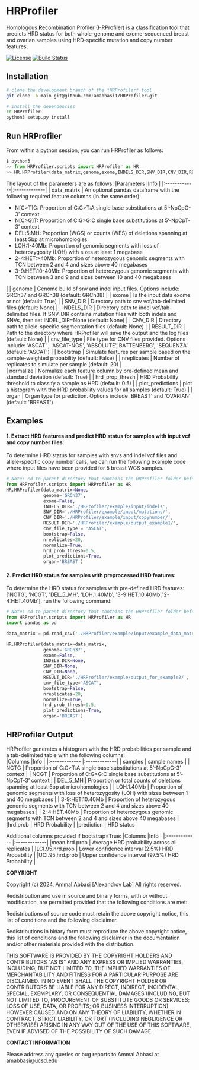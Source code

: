 # HRProfiler
**H**omologous **R**ecombination Profiler (HRProfiler) is a classification tool that predicts HRD status for  both whole-genome and exome-sequenced breast and ovarian samples using HRD-specific mutation and copy number features.

[![License](https://img.shields.io/badge/License-BSD\%202--Clause-orange.svg)](https://opensource.org/licenses/BSD-2-Clause) 
[![Build Status](https://app.travis-ci.com/amabbasi1/HRProfiler.svg?token=a3BWsS27xdCyy15xBGV6&branch=main)](https://app.travis-ci.com/amabbasi1/HRProfiler)
## Installation

```bash
# clone the development branch of the *HRProfiler* tool
git clone -b main git@github.com:amabbasi1/HRProfiler.git 

# install the dependencies 
cd HRProfiler
python3 setup.py install
```

## Run HRProfiler
From within a python session, you can run HRProfiler as follows:
```python
$ python3
>> from HRProfiler.scripts import HRProfiler as HR
>> HR.HRProfiler(data_matrix,genome,exome,INDELS_DIR,SNV_DIR,CNV_DIR,RESULT_DIR,cnv_file_type,bootstrap,nreplicates,normalize,hrd_prop_thresh,plot_predictions,organ)
```
The layout of the parameters are as follows:
|Parameters           |Info           |
|:-------------|:-------------| 
| data_matrix  | An optional pandas dataframe with the following required feature columns (in the same order):<ul><li>N[C>T]G: Proportion of C:G>T:A single base substitutions at 5’-NpCpG-3’ context</li><li>N[C>G]T: Proportion of C:G>G:C single base substitutions at 5’-NpCpT-3’ context</li><li>DEL:5:MH: Proportion (WGS) or counts (WES) of deletions spanning at least 5bp at microhomologies</li><li>LOH:1-40Mb: Proportion of genomic segments with loss of heterozygosity (LOH) with sizes at least 1 megabase</li><li>2-4:HET:>40Mb: Proportion of heterozygous genomic segments with TCN between 2 and 4 and sizes above 40 megabases</li><li>3-9:HET:10-40Mb: Proportion of heterozygous genomic segments with TCN between 3 and 9 and sizes between 10 and 40 megabases</li></ul>|
| genome  | Genome build of snv and indel input files. Options include: GRCh37 and GRCh38 (default: GRCh38) | 
| exome  | Is the input data exome or not (default: True) | 
| SNV_DIR  | Directory path to snv vcf/tab-delimited files (default: None) | 
| INDELS_DIR  | Directory path to indel vcf/tab-delimited files. If SNV_DIR contains mutation files with both indels and SNVs, then set INDEL_DIR=None (default: None) | 
| CNV_DIR  | Directory path to allele-specific segmentation files (default: None) | 
| RESULT_DIR  | Path to the directory where HRProfiler will save the output and the log files (default: None) | 
| cnv_file_type  | File type for CNV files provided. Options include: 'ASCAT' , 'ASCAT-NGS', 'ABSOLUTE','BATTENBERG', 'SEQUENZA' (default: 'ASCAT') | 
| bootstrap  | Simulate features per sample based on the sample-weighted probability (default: False)  | 
| nreplicates  | Number of replicates to simulate per sample (default: 20)  |  
| normalize  | Normalize each feature column by pre-defined mean and standard deviation (default: True)  | 
| hrd_prop_thresh | HRD Probability threshold to classify a sample as HRD (default: 0.5) | 
| plot_predictions | plot a histogram with the HRD probability values for all samples (default: True) | 
| organ | Organ type for prediction. Options include 'BREAST' and 'OVARIAN' (default: 'BREAST')


## Examples

#### 1. Extract HRD features and predict HRD status for samples with input vcf and copy number files:

To determine HRD status for samples with snvs and indel vcf files and allele-specific copy number calls, we can run the following example code where input files have been provided for 5 breast WGS samples. 


```python
# Note: cd to parent directory that contains the HRProfiler folder before executing the command
from HRProfiler.scripts import HRProfiler as HR
HR.HRProfiler(data_matrix=None,
              genome='GRCh37', 
              exome=False, 
              INDELS_DIR='./HRProfiler/example/input/indels',
              SNV_DIR='./HRProfiler/example/input/mutations/',
              CNV_DIR='./HRProfiler/example/input/copynumber/', 
              RESULT_DIR='./HRProfiler/example/output_example1/',
              cnv_file_type = 'ASCAT',
              bootstrap=False, 
              nreplicates=20,
              normalize=True, 
              hrd_prob_thresh=0.5,
              plot_predictions=True,
              organ='BREAST')
```

#### 2. Predict HRD status for samples with preprocessed HRD features: 

To determine the HRD status for samples with pre-defined HRD features: ['NCTG', 'NCGT', 'DEL_5_MH', 'LOH.1.40Mb', '3-9:HET.10.40Mb','2-4:HET.40Mb'], run the following command: 

```python
# Note: cd to parent directory that contains the HRProfiler folder before executing the command.
from HRProfiler.scripts import HRProfiler as HR
import pandas as pd

data_matrix = pd.read_csv('./HRProfiler/example/input/example_data_matrix.txt', sep="\t")

HR.HRProfiler(data_matrix=data_matrix,
              genome='GRCh37', 
              exome=False, 
              INDELS_DIR=None,
              SNV_DIR=None,
              CNV_DIR=None, 
              RESULT_DIR='./HRProfiler/example/output_for_example2/',
              cnv_file_type='ASCAT',
              bootstrap=False, 
              nreplicates=20,
              normalize=True, 
              hrd_prob_thresh=0.5,
              plot_predictions=True,
              organ='BREAST')
```
##  HRProfiler Output 
HRProfiler generates a histogram with the HRD probabilities per sample and a tab-delimited table with the following columns:<br />
  |Columns        |Info           |
  |:------------- |:-------------| 
  | samples      | sample names  |
  | NCTG      | Proportion of C:G>T:A single base substitutions at 5’-NpCpG-3’ context      | 
  | NCGT | Proportion of C:G>G:C single base substitutions at 5’-NpCpT-3’ context       | 
  | DEL_5_MH | Proportion or total counts of deletions spanning at least 5bp at microhomologies      | 
  | LOH.1.40Mb      | Proportion of genomic segments with loss of heterozygosity (LOH) with sizes between 1 and 40 megabases |
  | 3-9:HET.10.40Mb     | Proportion of heterozygous genomic segments with TCN between 2 and 4 and sizes above 40 megabases    |
  | 2-4:HET.40Mb | Proportion of heterozygous genomic segments with TCN between 2 and 4 and sizes above 40 megabases |
  |hrd.prob | HRD Probability | 
  |prediction | HRD status | 

  Additional columns provided if bootstrap=True:
  |Columns        |Info          |
  |:------------- |:-------------| 
  |mean.hrd.prob | Average HRD probability across all replicates |
  |LCI.95.hrd.prob | Lower confidence interval (2.5%) HRD Probability | 
  |UCI.95.hrd.prob | Upper confidence interval (97.5%) HRD Probability | 

**COPYRIGHT**

Copyright (c) 2024, Ammal Abbasi [Alexandrov Lab] All rights reserved.

Redistribution and use in source and binary forms, with or without modification, are permitted provided that the following conditions are met:

Redistributions of source code must retain the above copyright notice, this list of conditions and the following disclaimer.

Redistributions in binary form must reproduce the above copyright notice, this list of conditions and the following disclaimer in the documentation and/or other materials provided with the distribution.

THIS SOFTWARE IS PROVIDED BY THE COPYRIGHT HOLDERS AND CONTRIBUTORS "AS IS" AND ANY EXPRESS OR IMPLIED WARRANTIES, INCLUDING, BUT NOT LIMITED TO, THE IMPLIED WARRANTIES OF MERCHANTABILITY AND FITNESS FOR A PARTICULAR PURPOSE ARE DISCLAIMED. IN NO EVENT SHALL THE COPYRIGHT HOLDER OR CONTRIBUTORS BE LIABLE FOR ANY DIRECT, INDIRECT, INCIDENTAL, SPECIAL, EXEMPLARY, OR CONSEQUENTIAL DAMAGES (INCLUDING, BUT NOT LIMITED TO, PROCUREMENT OF SUBSTITUTE GOODS OR SERVICES; LOSS OF USE, DATA, OR PROFITS; OR BUSINESS INTERRUPTION) HOWEVER CAUSED AND ON ANY THEORY OF LIABILITY, WHETHER IN CONTRACT, STRICT LIABILITY, OR TORT (INCLUDING NEGLIGENCE OR OTHERWISE) ARISING IN ANY WAY OUT OF THE USE OF THIS SOFTWARE, EVEN IF ADVISED OF THE POSSIBILITY OF SUCH DAMAGE. 

**CONTACT INFORMATION**

Please address any queries or bug reports to Ammal Abbasi at amabbasi@ucsd.edu
